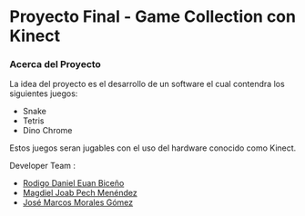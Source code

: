 # Proyecto Final - Game Collection con    Kinect

### Acerca del Proyecto
La idea del proyecto es el desarrollo de un software el cual contendra los siguientes juegos:

- Snake 
- Tetris
- Dino Chrome

Estos juegos seran jugables con el uso del hardware conocido como Kinect.

Developer Team :

- [Rodigo Daniel Euan Biceño](https://github.com/Rodr-Igo)
- [Magdiel Joab Pech Menéndez](https://github.com/MagdielPm)
- [José Marcos Morales Gómez](https://github.com/MarcosMorales01)

